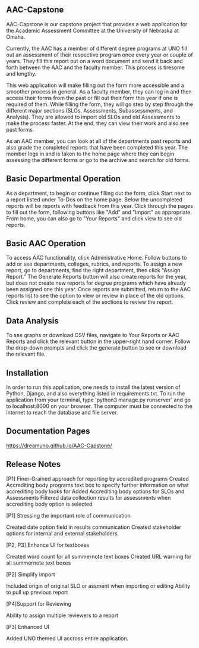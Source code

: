 ## AAC-Capstone

AAC-Capstone is our capstone project that provides a web application for the Academic Assessment Committee at the University of Nebraska at Omaha.

Currently, the AAC has a member of different degree programs at UNO fill out an assessment of their respective program once every year or couple of years.  They fill this report out on a word document and send it back and forth between the AAC and the faculty member.  This process is tiresome and lengthy.

This web application will make filling out the form more accessible and a smoother process in general.  As a faculty member, they can log in and then access their forms from the past or fill out their form this year if one is required of them.  While filling the form, they will go step by step through the different major sections (SLOs, Assessments, Subassessments, and Analysis).  They are allowed to import old SLOs and old Assessments to make the process faster.  At the end, they can view their work and also see past forms.

As an AAC member, you can look at all of the departments past reports and also grade the completed reports that have been completed this year.  The member logs in and is taken to the home page where they can begin assessing the different forms or go to the archive and search for old forms.

## Basic Departmental Operation
As a department, to begin or continue filling out the form, click Start next to a report listed under To-Dos on the home page. Below the uncompleted reports will be reports with feedback from this year. Click through the pages to fill out the form, following buttons like "Add" and "Import" as appropriate. From home, you can also go to "Your Reports" and click view to see old reports.

## Basic AAC Operation
To access AAC functionality, click Administrative Home. Follow buttons to add or see departments, colleges, rubrics, and reports. To assign a new report, go to departments, find the right department, then click "Assign Report." The Generate Reports button will also create reports for the year, but does not create new reports for degree programs which have already been assigned one this year.
Once reports are submitted, return to the AAC reports list to see the option to view or review in place of the old options. Click review and complete each of the sections to review the report.

## Data Analysis
To see graphs or download CSV files, navigate to Your Reports or AAC Reports and click the relevant button in the upper-right hand corner. Follow the drop-down prompts and click the generate button to see or download the relevant file.

## Installation

In order to run this application, one needs to install the latest version of Python, Django, and also everything listed in requirements.txt. To run the application from your terminal, type 'python3 manage.py runserver' and go to localhost:8000 on your browser. The computer must be connected to the internet to reach the database and file server.

## Documentation Pages
 https://dreamuno.github.io/AAC-Capstone/
 
## Release Notes
[P1] Finer-Grained approach for reporting by accredited programs
Created Accrediting body programs text box to specify further information on what accrediting body looks for
Added Accrediting body options for SLOs and Assessments
Filtered data collection results for assessments when accrediting body option is selected

[P1] Stressing the important role of communication

Created date option field in results communication 
Created stakeholder options for internal and external stakeholders. 

[P2, P3] Enhance UI for textboxes

Created word count for all summernote text boxes
Created URL warning for all summernote text boxes

[P2] Simplify import

Included origin of original SLO or assment when importing or editing 
Ability to pull up previous report

[P4]Support for Reviewing

Ability to assign multiple reviewers to a report

[P3] Enhanced UI

Added UNO themed UI accross entire application. 
